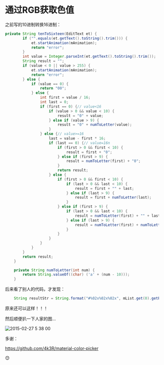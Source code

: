 
通过RGB获取色值
===

之前写的10进制转换16进制：

```java
private String tenToSixteen(EditText et) {
		if ("".equals(et.getText().toString().trim())) {
			et.startAnimation(mAnimation);
			return "error";
		}
		int value = Integer.parseInt(et.getText().toString().trim());
		String result = "";
		if (value < 0 || value > 255) {
			et.startAnimation(mAnimation);
			return "error";
		} else {
			if (value == 0) {
				return "00";
			} else {
				int first = value / 16;
				int last = 0;
				if (first == 0) {// value<16
					if (value > 0 && value < 10) {
						result = "0" + value;
					} else if (value > 9) {
						result = "0" + numToLetter(value);
					}
				} else {// value>=16
					last = value - first * 16;
					if (last == 0) {// value=16n
						if (first > 0 && first < 10) {
							result = first + "0";
						} else if (first > 9) {
							result = numToLetter(first) + "0";
						}
						return result;
					} else {
						if (first > 0 && first < 10) {
							if (last > 0 && last < 10) {
								result = first + "" + last;
							} else if (last > 9) {
								result = first + numToLetter(last);
							}
						} else if (first > 9) {
							if (last > 0 && last < 10) {
								result = numToLetter(first) + "" + last;
							} else if (last > 9) {
								result = numToLetter(first) + numToLetter(last);
							}
						}
					}
				}
			}
		}
		return result;
	}

	private String numToLetter(int num) {
		return String.valueOf((char) ('a' + (num - 10)));
	}
```

后来看了别人的代码，才发现：
	
```java
	String resultStr = String.format("#%02x%02x%02x", mList.get(0).getProgress(), mList.get(1).getProgress(),          mList.get(2).getProgress());
```

原来还可以这样！！！
	
然后顺便扒一下人家的图...

![2015-02-27 5 38 00](https://cloud.githubusercontent.com/assets/8185812/6425561/95585b84-bf69-11e4-92b6-6e3f0469ab10.png)
	
多谢：
	
https://github.com/4k3R/material-color-picker
	
:blush:


	   
        
